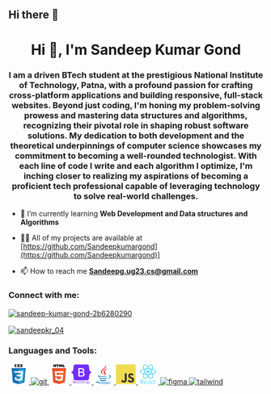 ## Hi there 👋
<h1 align="center">Hi 👋, I'm Sandeep Kumar Gond</h1>
<h3 align="center">I am a driven BTech student at the prestigious National Institute of Technology, Patna, with a profound passion for crafting cross-platform applications and building responsive, full-stack websites. Beyond just coding, I'm honing my problem-solving prowess and mastering data structures and algorithms, recognizing their pivotal role in shaping robust software solutions. My dedication to both development and the theoretical underpinnings of computer science showcases my commitment to becoming a well-rounded technologist. With each line of code I write and each algorithm I optimize, I'm inching closer to realizing my aspirations of becoming a proficient tech professional capable of leveraging technology to solve real-world challenges.</h3>

- 🌱 I’m currently learning **Web Development and Data structures and Algorithms**

- 👨‍💻 All of my projects are available at [https://github.com/Sandeepkumargond](https://github.com/Sandeepkumargond)]

- 📫 How to reach me **Sandeepg.ug23.cs@gmail.com**

<h3 align="left">Connect with me:</h3>
<p align="left">
<a href="https://www.linkedin.com/in/sandeep-kumar-gond-2b6280290/" target="blank"><img align="center" src="https://raw.githubusercontent.com/rahuldkjain/github-profile-readme-generator/master/src/images/icons/Social/linked-in-alt.svg" alt="sandeep-kumar-gond-2b6280290" height="30" width="40" /></a>
  
<a href="https://www.instagram.com/sandeepkr_04/" target="blank"><img align="center" src="https://raw.githubusercontent.com/rahuldkjain/github-profile-readme-generator/master/src/images/icons/Social/instagram.svg" alt="sandeepkr_04" height="30" width="40" /></a>
</p>

<h3 align="left">Languages and Tools:</h3>
<p align="left"><a href="https://www.w3schools.com/css/" target="_blank" rel="noreferrer"> <img src="https://raw.githubusercontent.com/devicons/devicon/master/icons/css3/css3-original-wordmark.svg" alt="css3" width="40" height="40"/> </a><a href="https://git-scm.com/" target="_blank" rel="noreferrer"> <img src="https://www.vectorlogo.zone/logos/git-scm/git-scm-icon.svg" alt="git" width="40" height="40"/> </a> <a href="https://www.w3.org/html/" target="_blank" rel="noreferrer"> <img src="https://raw.githubusercontent.com/devicons/devicon/master/icons/html5/html5-original-wordmark.svg" alt="html5" width="40" height="40"/> </a> <a href="https://getbootstrap.com" target="_blank" rel="noreferrer"> <img src="https://raw.githubusercontent.com/devicons/devicon/master/icons/bootstrap/bootstrap-plain-wordmark.svg" alt="bootstrap" width="40" height="40"/> </a><a href="https://www.java.com" target="_blank" rel="noreferrer"> <img src="https://raw.githubusercontent.com/devicons/devicon/master/icons/java/java-original.svg" alt="java" width="40" height="40"/> </a><a href="https://developer.mozilla.org/en-US/docs/Web/JavaScript" target="_blank" rel="noreferrer"> <img src="https://raw.githubusercontent.com/devicons/devicon/master/icons/javascript/javascript-original.svg" alt="javascript" width="40" height="40"/> </a> <a href="https://reactjs.org/" target="_blank" rel="noreferrer"> <img src="https://raw.githubusercontent.com/devicons/devicon/master/icons/react/react-original-wordmark.svg" alt="react" width="40" height="40"/> </a><a href="https://www.figma.com/" target="_blank" rel="noreferrer"> <img src="https://www.vectorlogo.zone/logos/figma/figma-icon.svg" alt="figma" width="40" height="40"/> </a> <a href="https://tailwindcss.com/" target="_blank" rel="noreferrer"> <img src="https://www.vectorlogo.zone/logos/tailwindcss/tailwindcss-icon.svg" alt="tailwind" width="40" height="40"/> </a> 
</p>

<!--
**Sandeepkumargond/Sandeepkumargond** is a ✨ _special_ ✨ repository because its `README.md` (this file) appears on your GitHub profile.

Here are some ideas to get you started:

- 🔭 I’m currently working on ...
- 🌱 I’m currently learning ...
- 👯 I’m looking to collaborate on ...
- 🤔 I’m looking for help with ...
- 💬 Ask me about ...
- 📫 How to reach me: ...
- 😄 Pronouns: ...
- ⚡ Fun fact: ...
-->
